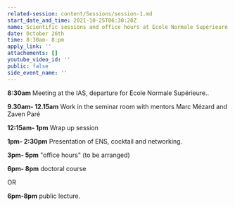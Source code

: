 ```yaml
---
related-session: content/Sessions/session-1.md
start_date_and_time: 2021-10-25T06:30:20Z
name: Scientific sessions and office hours at Ecole Normale Supérieure
date: October 26th
time: 8:30am- 8:pm
apply_link: ''
attachements: []
youtube_video_id: ''
public: false
side_event_name: ''
---
```


**8:30am** Meeting at the IAS, departure for Ecole Normale Supérieure..

**9.30am- 12.15am** Work in the seminar room with mentors Marc Mézard and Zaven Paré

**12:15am- 1pm** Wrap up session

**1pm- 2:30pm** Presentation of ENS, cocktail and networking.

**3pm- 5pm** "office hours" (to be arranged)

**6pm- 8pm** doctoral course

OR

**6pm-8pm** public lecture.
